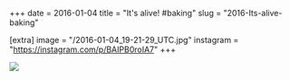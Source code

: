 +++
date = 2016-01-04
title = "It's alive! #baking"
slug = "2016-Its-alive-baking"

[extra]
image = "/2016-01-04_19-21-29_UTC.jpg"
instagram = "https://instagram.com/p/BAIPB0roIA7"
+++

<img src="/2016-01-04_19-21-29_UTC.jpg" />
